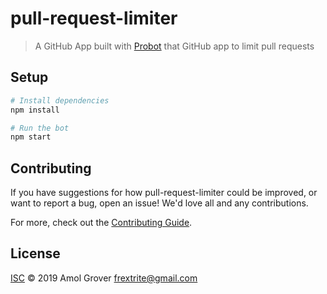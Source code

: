 # pull-request-limiter

> A GitHub App built with [Probot](https://github.com/probot/probot) that GitHub app to limit pull requests

## Setup

```sh
# Install dependencies
npm install

# Run the bot
npm start
```

## Contributing

If you have suggestions for how pull-request-limiter could be improved, or want to report a bug, open an issue! We'd love all and any contributions.

For more, check out the [Contributing Guide](CONTRIBUTING.md).

## License

[ISC](LICENSE) © 2019 Amol Grover <frextrite@gmail.com>
